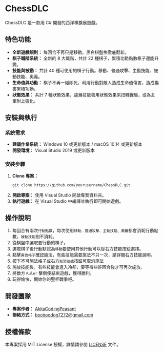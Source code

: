 # ChessDLC

ChessDLC 是一款用 C# 開發的西洋棋擴展遊戲。

## 特色功能
- **全新遊戲規則：** 每回合不再只是移動，黑白棋盤格徹底翻新。
- **棋子職階系統：** 全新的 8 大職階，共計 22 種棋子，累積功勳點數棋子還能升變。
- **技能與被動：** 共計 40 種可使用的棋子行動。移動、普通攻擊、主動技能、被動技能、奧義。
- **生命值與功勳：** 棋子不再一碰即死，利用行動對敵人造成生命值傷害，造成傷害累積功勳。
- **狀態效果：** 共計 7 種狀態效果，施展技能善用狀態效果來扭轉戰局，或為友軍附上強化。

## 安裝與執行
### 系統需求
- **建議作業系統：** Windows 10 或更新版本 / macOS 10.14 或更新版本
- **開發環境：** Visual Studio 2019 或更新版本

### 安裝步驟
1. **Clone 專案：**
   ```bash
   git clone https://github.com/yourusername/ChessDLC.git
   ```
2. **開啟專案：** 使用 Visual Studio 開啟專案資料夾。
3. **執行遊戲：** 在 Visual Studio 中編譯並執行即可開始遊戲。

## 操作說明
1. 每回合有兩次```行動點數```，每次使用```移動、普通攻擊、主動技能、奧義```都會消耗行動點數，```被動技能```則不消耗。
2. 從棋盤中選取要行動的棋子。
3. 選取棋子後行動默認為```移動```要使用其他行動可以從右方技能按鈕選擇。
4. 點擊```黃色格子```確認施法，有些技能需要施法不只一次，請詳閱右方技能說明。
5. 按下不可施法格子或右方```取消技能```按鈕可取消施法
5. 施放技能後，有些技能會進入冷卻，要等待些許回合後才可再次施放。
6. 將敵方 ```Ruler``` 擊倒便結束遊戲，獲得勝利。
7. 玩得愉快，開始你的聖杯戰爭吧。

## 開發團隊
- **專案作者：** [AkitaCodingPeasant](https://github.com/AkitaCodingPeasant)
- **聯絡方式：** booboodog7272@gmail.com

## 授權條款
本專案採用 MIT License 授權，詳情請參閱 [LICENSE](./LICENSE) 文件。
